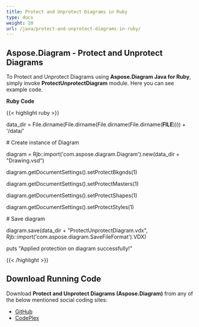 ```yaml
---
title: Protect and Unprotect Diagrams in Ruby
type: docs
weight: 20
url: /java/protect-and-unprotect-diagrams-in-ruby/
---
```


## **Aspose.Diagram - Protect and Unprotect Diagrams**
To Protect and Unprotect Diagrams using **Aspose.Diagram Java for Ruby**, simply invoke **ProtectUnprotectDiagram** module. Here you can see example code.

**Ruby Code**

{{< highlight ruby >}}

 data_dir = File.dirname(File.dirname(File.dirname(File.dirname(__FILE__)))) + '/data/'

\# Create instance of Diagram

diagram = Rjb::import('com.aspose.diagram.Diagram').new(data_dir + "Drawing.vsd")

diagram.getDocumentSettings().setProtectBkgnds(1)

diagram.getDocumentSettings().setProtectMasters(1)

diagram.getDocumentSettings().setProtectShapes(1)

diagram.getDocumentSettings().setProtectStyles(1)

\# Save diagram

diagram.save(data_dir + "ProtectUnprotectDiagram.vdx", Rjb::import('com.aspose.diagram.SaveFileFormat').VDX)

puts "Applied protection on diagram successfully!"

{{< /highlight >}}
## **Download Running Code**
Download **Protect and Unprotect Diagrams (Aspose.Diagram)** from any of the below mentioned social coding sites:

- [GitHub](https://github.com/asposediagram/Aspose.Diagram-for-Java/blob/master/Plugins/Aspose_Diagram_Java_for_Ruby/lib/asposediagramjava/Protection/protectunprotectdiagram.rb)
- [CodePlex](https://asposediagramjavaruby.codeplex.com/SourceControl/latest#lib/asposediagramjava/Protection/protectunprotectdiagram.rb)
